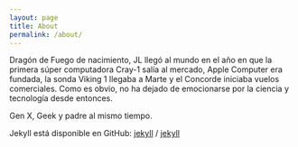 ```yaml
---
layout: page
title: About
permalink: /about/
---
```


Dragón de Fuego de nacimiento, JL llegó al mundo en el año en que la primera súper computadora Cray-1 salía al mercado, Apple Computer era fundada, la sonda Viking 1 llegaba a Marte y el Concorde iniciaba vuelos comerciales. Como es obvio, no ha dejado de emocionarse por la ciencia y tecnología desde entonces.

Gen X, Geek y padre al mismo tiempo.

Jekyll está disponible en GitHub:
[jekyll][jekyll-organization] /
[jekyll](https://github.com/jekyll/jekyll)


[jekyll-organization]: https://github.com/jekyll

